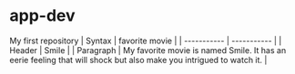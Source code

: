 # app-dev
My first repository 
| Syntax | favorite movie |
| ----------- | ----------- |
| Header | Smile |
| Paragraph | My favorite movie is named Smile. It has an eerie feeling that will shock but also make you intrigued to watch it. |
